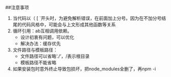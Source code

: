 ##注意事项  
1. 当代码以（ [ `开头时，为避免解析错误，在前面加上分号。因为在不加分号结尾的代码风格中，可能会与上文形成其他函数等关系  
2. 循环引用：ab互相调用依赖。  
   + 设计初衷有问题，可以优化  
   + 解决办法：缓存优先  
3. 文件路径与模板路径：  
   + 文件路径可以省略‘./’，/表示根目录  
   + 模板路径不能省略  
4. 如果安装包时意外终止导致包损坏，把node_modules全删了，再npm -i